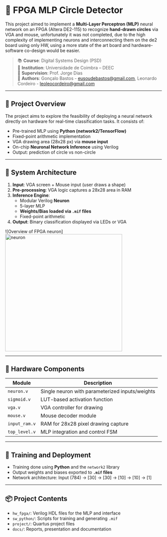 # 🤖 FPGA MLP Circle Detector

This project aimed to implement a **Multi-Layer Perceptron (MLP)** neural network on an FPGA (Altera DE2-115) to recognize **hand-drawn circles** via VGA and mouse, 
unfortunately it was not completed, due to the high complexity of implementing neurons and interconnecting them on the de2 board using only HW, 
using a more state of the art board and hardware-software co-design would be easier.

> 📚 **Course**: Digital Systems Design (PSD)  
> 🏫 **Institution**: Universidade de Coimbra – DEEC  
> 🧠 **Supervision**: Prof. Jorge Dias  
> 👥 **Authors**: Gonçalo Bastos - eusoudebastos@gmail.com, Leonardo Cordeiro - leoleocordeiro@gmail.com

---

## 🧠 Project Overview

The project aims to explore the feasibility of deploying a neural network directly on hardware for real-time classification tasks. It consists of:

- Pre-trained MLP using **Python (network2/TensorFlow)**
- Fixed-point arithmetic implementation
- VGA drawing area (28x28 px) via **mouse input**
- On-chip **Neuronal Network Inference** using Verilog
- Output: prediction of circle vs non-circle

---

## 📐 System Architecture

1. **Input**: VGA screen + Mouse input (user draws a shape)
2. **Pre-processing**: VGA logic captures a 28x28 area in RAM
3. **Inference Engine**:
   - Modular Verilog **Neuron**
   - 5-layer MLP
   - **Weights/Bias loaded via `.mif` files**
   - Fixed-point arithmetic
4. **Output**: Binary classification displayed via LEDs or VGA

![Overview of FPGA neuron]<img width="376" alt="neuron" src="https://github.com/user-attachments/assets/bcd59f94-ae94-4e09-8ca0-8ea72bf61ea7" />


---

## 🔧 Hardware Components

| Module              | Description                                     |
|---------------------|-------------------------------------------------|
| `neuron.v`          | Single neuron with parameterized inputs/weights|
| `sigmoid.v`         | LUT-based activation function                  |
| `vga.v`             | VGA controller for drawing                     |
| `mouse.v`           | Mouse decoder module                           |
| `input_ram.v`       | RAM for 28x28 pixel drawing capture            |
| `top_level.v`       | MLP integration and control FSM                |

---

## 🧪 Training and Deployment

- Training done using **Python** and the `network2` library
- Output weights and biases exported to **`.mif` files**
- Network architecture:
    Input (784) → [30] → [30] → [10] → [10] → [1]


---

## 📦 Project Contents

- `hw_fpga/`: Verilog HDL files for the MLP and interface
- `sw_python/`: Scripts for training and generating `.mif`
- `project/`: Quartus project files
- `docs/`: Reports, presentation and documentation


